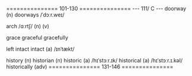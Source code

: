 =============== 101-130 ===============
--- 111/ C ---
doorway (n) doorways
	/ˈdɔːr.weɪ/

arch
	/ɑːrtʃ/
	(n)
	(v)

grace
graceful
gracefully


left intact
intact (a)
	/ɪnˈtækt/

history (n)
historian (n)
historic (a) /hɪˈstɔːr.ɪk/
historical (a) /hɪˈstɔːr.ɪ.kəl/
historically (adv)
=============== 131-146 ===============
